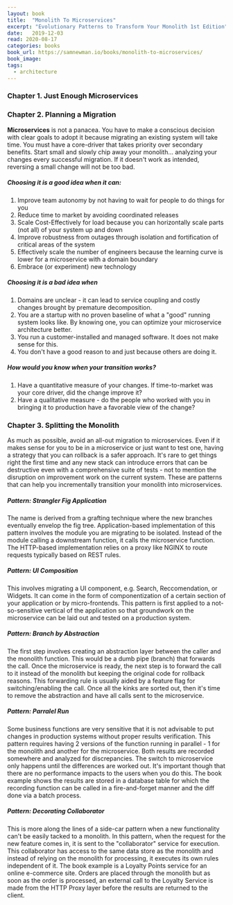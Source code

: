 ```yaml
---
layout: book
title:  "Monolith To Microservices"
excerpt: "Evolutionary Patterns to Transform Your Monolith 1st Edition"
date:   2019-12-03
read: 2020-08-17
categories: books
book_url: https://samnewman.io/books/monolith-to-microservices/
book_image: 
tags:
  - architecture
---
```


### Chapter 1. Just Enough Microservices

### Chapter 2. Planning a Migration
**Microservices** is not a panacea. You have to make a conscious decision with clear goals to adopt it because migrating an existing system will take time.  You must have a core-driver that takes priority over secondary benefits. Start small and slowly chip away your monolith... analyzing your changes every successful migration. If it doesn't work as intended, reversing a small change will not be too bad.

##### Choosing it is a good idea when it can:
1. Improve team autonomy by not having to wait for people to do things for you
2. Reduce time to market by avoiding coordinated releases
3. Scale Cost-Effectively for load because you can horizontally scale parts (not all) of your system up and down
4. Improve robustness from outages through isolation and fortification of critical areas of the system
5. Effectively scale the number of engineers because the learning curve is lower for a microservice with a domain boundary
6. Embrace (or experiment) new technology

##### Choosing it is a bad idea when
1. Domains are unclear - it can lead to service coupling and costly changes brought by premature decomposition.
2. You are a startup with no proven baseline of what a "good" running system looks like. By knowing one, you can optimize your microservice architecture better.
3. You run a customer-installed and managed software. It does not make sense for this.
4. You don't have a good reason to and just because others are doing it.

##### How would you know when your transition works?
1. Have a quantitative measure of your changes.  If time-to-market was your core driver, did the change improve it?
2. Have a qualitative measure - do the people who worked with you in bringing it to production have a favorable view of the change?


### Chapter 3. Splitting the Monolith

As much as possible, avoid an all-out migration to microservices.  Even if it makes sense for you to be in a microservice or just want to test one, having a strategy that you can rollback is a safer approach. It's rare to get things right the first time and any new stack can introduce errors that can be destructive even with a comprehensive suite of tests - not to mention the disruption on improvement work on the current system. These are patterns that can help you incrementally transition your monolith into microservices.

##### Pattern: Strangler Fig Application
The name is derived from a grafting technique where the new branches eventually envelop the fig tree. Application-based implementation of this pattern involves the module you are migrating to be isolated.  Instead of the module calling a downstream function, it calls the microservice function.  The HTTP-based implementation relies on a proxy like NGINX to route requests typically based on REST rules.

##### Pattern: UI Composition
This involves migrating a UI component, e.g. Search, Reccomendation, or Widgets. It can come in the form of componentization of a certain section of your application or by micro-frontends. This pattern is first applied to a not-so-sensitive vertical of the application so that groundwork on the microservice can be laid out and tested on a production system.

##### Pattern: Branch by Abstraction
The first step involves creating an abstraction layer between the caller and the monolith function. This would be a dumb pipe (branch) that forwards the call. Once the microservice is ready, the next step is to forward the call to it instead of the monolith but keeping the original code for rollback reasons. This forwarding rule is usually aided by a feature flag for switching/enabling the call.  Once all the kinks are sorted out, then it's time to remove the abstraction and have all calls sent to the microservice.

##### Pattern: Parralel Run
Some business functions are very sensitive that it is not advisable to put changes in production systems without proper results verification. This pattern requires having 2 versions of the function running in parallel - 1 for the monolith and another for the microservice. Both results are recorded somewhere and analyzed for discrepancies.  The switch to microservice only happens until the differences are worked out. It's important though that there are no performance impacts to the users when you do this.  The book example shows the results are stored in a database table for which the recording function can be called in a fire-and-forget manner and the diff done via a batch process.

##### Pattern: Decorating Collaborator
This is more along the lines of a side-car pattern when a new functionality can't be easily tacked to a monolith.  In this pattern, when the request for the new feature comes in, it is sent to the "collaborator" service for execution. This collaborator has access to the same data store as the monolith and instead of relying on the monolith for processing, it executes its own rules independent of it.  The book example is a Loyalty Points service for an online e-commerce site.  Orders are placed through the monolith but as soon as the order is processed, an external call to the Loyalty Service is made from the HTTP Proxy layer before the results are returned to the client.